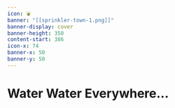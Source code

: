 ```yaml
---
icon: ⛲
banner: "[[sprinkler-town-1.png]]"
banner-display: cover
banner-height: 350
content-start: 386
icon-x: 74
banner-x: 50
banner-y: 50
---
```


# Water Water Everywhere...